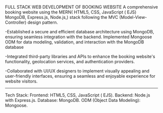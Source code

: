 FULL STACK WEB DEVELOPMENT OF BOOKING WEBSITE
A comprehensive booking website using the MERN(
HTML5, CSS, JavaScript ( EJS) MongoDB, Express.js, Node.js,) stack following the MVC
(Model-View-Controller) design pattern.

-Established a secure and efficient database architecture using
MongoDB, ensuring seamless integration with the backend.
Implemented Mongoose ODM for data modeling, validation, and
interaction with the MongoDB database

-Integrated third-party libraries and APIs to enhance the booking website's functionality, geolocation services, and authentication providers.

-Collaborated with UI/UX designers to implement visually appealing
and user-friendly interfaces, ensuring a seamless and enjoyable
experience for website visitors.

--------------------------------------------------------------------------------------------------------------------------
Tech Stack:
Frontend: HTML5, CSS, JavaScript ( EJS).
Backend: Node.js with Express.js.
Database: MongoDB.
ODM (Object Data Modeling): Mongoose.
